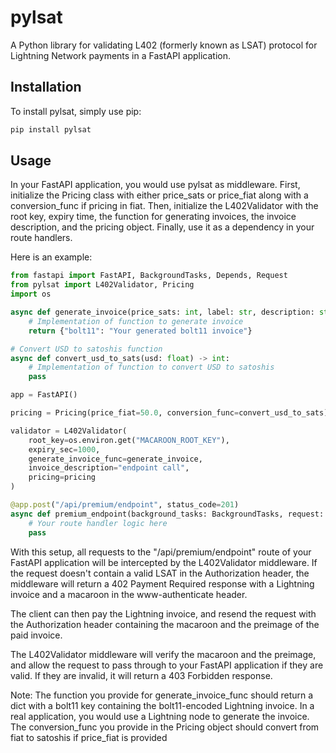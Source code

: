 # pylsat

A Python library for validating L402 (formerly known as LSAT) protocol for Lightning Network payments in a FastAPI application.

## Installation

To install pylsat, simply use pip:

```bash
pip install pylsat
```

## Usage
In your FastAPI application, you would use pylsat as middleware. First, initialize the Pricing class with either price_sats or price_fiat along with a conversion_func if pricing in fiat. Then, initialize the L402Validator with the root key, expiry time, the function for generating invoices, the invoice description, and the pricing object. Finally, use it as a dependency in your route handlers.

Here is an example:
```python
from fastapi import FastAPI, BackgroundTasks, Depends, Request
from pylsat import L402Validator, Pricing
import os

async def generate_invoice(price_sats: int, label: str, description: str) -> dict:
    # Implementation of function to generate invoice
    return {"bolt11": "Your generated bolt11 invoice"}

# Convert USD to satoshis function
async def convert_usd_to_sats(usd: float) -> int:
    # Implementation of function to convert USD to satoshis
    pass

app = FastAPI()

pricing = Pricing(price_fiat=50.0, conversion_func=convert_usd_to_sats)

validator = L402Validator(
    root_key=os.environ.get("MACAROON_ROOT_KEY"),
    expiry_sec=1000,
    generate_invoice_func=generate_invoice,
    invoice_description="endpoint call",
    pricing=pricing
)

@app.post("/api/premium/endpoint", status_code=201)
async def premium_endpoint(background_tasks: BackgroundTasks, request: Request = Depends(validator)):
    # Your route handler logic here
    pass
```
With this setup, all requests to the "/api/premium/endpoint" route of your FastAPI application will be intercepted by the L402Validator middleware. If the request doesn't contain a valid LSAT in the Authorization header, the middleware will return a 402 Payment Required response with a Lightning invoice and a macaroon in the www-authenticate header.

The client can then pay the Lightning invoice, and resend the request with the Authorization header containing the macaroon and the preimage of the paid invoice.

The L402Validator middleware will verify the macaroon and the preimage, and allow the request to pass through to your FastAPI application if they are valid. If they are invalid, it will return a 403 Forbidden response.

Note: The function you provide for generate_invoice_func should return a dict with a bolt11 key containing the bolt11-encoded Lightning invoice. In a real application, you would use a Lightning node to generate the invoice. The conversion_func you provide in the Pricing object should convert from fiat to satoshis if price_fiat is provided